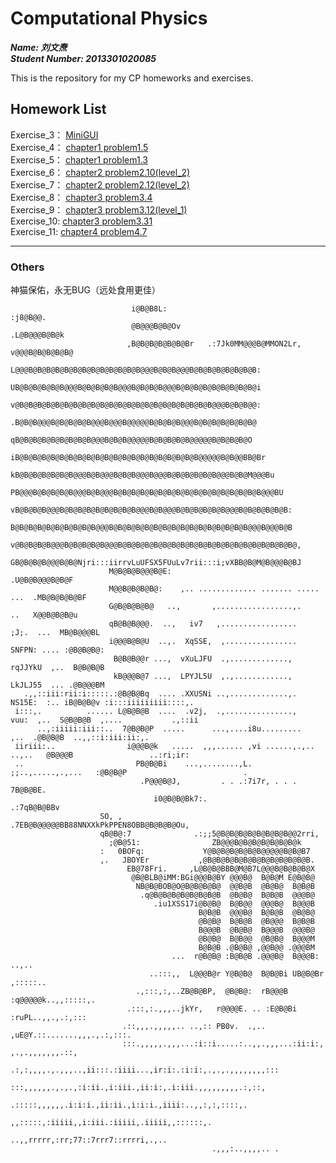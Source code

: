# Computational Physics
  
***Name:   刘文焘  
Student Number:   2013301020085***  
  
This is the repository for my CP homeworks and exercises.
## Homework List  
Exercise_3：    [MiniGUI](https://github.com/whuCanon/computationalphysics_N2013301020085/blob/master/homework_3/README.md)  
Exercise_4：    [chapter1 problem1.5](https://github.com/whuCanon/computationalphysics_N2013301020085/tree/master/chapter1/Exercise_4.md)  
Exercise_5：     [chapter1 problem1.3](https://www.zybuluo.com/Canonvar/note/325222)  
Exercise_6：     [chapter2 problem2.10(level_2)](https://www.zybuluo.com/Canonvar/note/335208)  
Exercise_7：     [chapter2 problem2.12(level_2)](https://www.zybuluo.com/Canonvar/note/339513)  
Exercise_8：     [chapter3 problem3.4](https://www.zybuluo.com/Canonvar/note/348789)  
Exercise_9：     [chapter3 problem3.12(level_1)](https://www.zybuluo.com/Canonvar/note/358632)  
Exercise_10:     [chapter3 problem3.31](https://www.zybuluo.com/Canonvar/note/365201)  
Exercise_11:     [chapter4 problem4.7](https://www.zybuluo.com/Canonvar/note/372515)  

**********
### Others   
神猫保佑，永无BUG（远处食用更佳）
      
                                                                                                
                               i@B@B8L:                                      :j8@B@@.                                                 
                               @B@@@B@B@Ov                               .L@B@@@B@B@k                                                 
                              ,B@B@B@B@B@B@Br   .:7Jk0MM@@@B@MMON2Lr,  v@@@B@B@B@B@B@                                                 
                              L@@@B@B@B@B@B@B@B@B@B@B@B@B@B@@@B@B@B@@@B@B@B@B@B@B@B@B:                                                
                              UB@B@B@B@B@B@@@B@B@B@B@B@@@B@B@B@B@@@B@B@B@B@B@B@B@B@B@i                                                
                              v@B@B@B@B@B@B@B@B@B@B@B@B@B@B@B@B@B@B@B@B@B@B@@@B@B@B@@:                                                
                              .B@B@B@@@B@B@B@B@B@@@B@@@B@@@@@B@B@B@B@@@B@B@B@B@B@B@B@                                                 
                               qB@B@B@B@B@B@B@B@B@@@B@B@B@@@@@B@B@B@B@B@@@@@B@B@B@B@O                                                 
                              iB@B@B@B@B@B@B@B@B@B@B@B@B@B@B@B@B@B@B@B@B@@@@@B@B@@BB@Br                                               
                             kB@B@B@B@B@B@B@@@B@B@@@B@B@B@@@B@@@B@B@B@B@B@B@@@B@B@M@@@Bu                                              
                            PB@@@B@B@B@B@B@@@B@B@@@B@B@B@B@B@B@B@B@B@B@B@B@B@B@B@B@B@@@BU                                             
                           vB@B@B@B@@@B@B@B@B@B@B@B@B@B@@@B@B@@@B@B@B@B@B@B@@@B@B@B@B@B@B:                                            
                           B@B@B@B@B@B@B@B@B@B@@@B@B@B@B@B@B@B@B@B@B@B@B@B@B@B@B@@@B@@@B@B                                            
                          v@B@B@B@B@@@B@B@B@B@B@@@B@B@B@B@B@B@B@B@B@B@B@B@B@B@B@B@B@B@B@B@,                                           
                          GB@B@B@B@@@B@B@Njri:::iirrvLuUFSX5FUuLv7rii:::i;vXBB@B@M@B@@@B@BJ                                           
                          M@B@B@B@@@B@E:                                     .U@B@B@@@B@B@F                                           
                          M@@B@B@B@B@:    ,.. ............. ....... ..... ...  .MB@B@B@B@BF                                           
                          G@B@B@B@B@   ..,       ,.................,.       ..   X@@B@B@B@u                                           
                          qB@B@B@@@.  ..,   iv7   ,.................   ;J;.  ...  MB@B@@@BL                                           
                          i@@@B@B@U  ..,.  XqSSE,  ,................  SNFPN: .... :@B@B@B@:                                           
                           B@B@B@@r ...,  vXuLJFU  .,.............,  rqJJYkU  ,..  B@B@B@B                                            
                           kB@@@B@7 ...,  LPYJL5U  ,.,............,  LkJLJ55  ... .@B@@@BM                                            
       .,,::iii:rii:i:::::.:@B@B@Bq  .... .XXUSNi ..,.............,.  NS15E:  :.. iB@B@B@v :i:::iiiiiiiii::::,.                       
     i:::,.          ...... L@B@B@B  ....  .v2j,  .,...............,   vuu:  ,..  S@B@B@B  ,....           .,::ii                     
          ..,:iiiii:iii::..  7@B@B@P  .....      ...,....i8u.........       ,..  .@B@B@B  ..,,::i:iii:ii:,.                           
     iiriii:..                i@@@B@k   .....  ,,,...... ,vi ......,.,.. ..,..   @B@@@B                 ..:ri;ir:                     
     ..                         PB@B@Bi    ...,........,L.  ;;..,.....,.,...   :@B@B@P                          .                     
                                 .P@@@B@J,         . . .:7i7r, . . .         7B@B@BE.                                                 
                                    i0@B@B@Bk7:.                       .:7qB@B@BBv                                                    
                        SO, ,          .7EB@B@@@@@BB88NNXXkPkPPEN8OBB@B@B@B@Ou,                                                       
                        qB@B@:7              .:;;5@B@B@B@B@B@B@B@B@@2rri,                                                             
                          ;@B@51:                ZB@@@B@B@B@B@B@B@B@k                                                                 
                        :   0BOFq:             Y@B@B@B@B@B@B@@@@@B@B@B7                                                               
                        ,.   JBOYEr           ,@B@B@B@B@B@B@B@B@B@B@B@B.                                                              
                              EB@78Fri.     ,L@B@B@BBB@M@B7L@@@B@B@B@B@X                                                              
                               @B@BLB@iMM:BGi@@@B@BY @@@B@  B@B@M E@B@B@                                                              
                                NB@B@BOB@O@B@B@B@B@  @@B@B  @B@B@  B@B@B                                                              
                                 .q@B@B@B@B@B@B@B@B  @B@B@  B@B@B  @@@B@                                                              
                                    .iu1XSS17i@B@B@  B@B@@  @@@B@  B@@@B                                                              
                                              B@B@B  @@@B@  B@B@B  @B@B@                                                              
                                              @B@B@  B@B@B  @B@@@  B@B@B                                                              
                                              B@@@B  @B@B@  B@@@B  @@@B@                                                              
                                              @B@B@  B@B@@  @B@B@  B@@@M                                                              
                                              B@B@B .@B@B@ ,@@B@@ .@@@BM                                                              
                                        ...  r@B@B@ :B@B@B .@@@B@  B@@@B: ..,..                                                       
                                   ..:::,,  L@@@B@r Y@B@B@  B@B@Bi UB@B@Br  ,:::::..                                                  
                                .,:::,:,..ZB@B@BP,  @B@B@:  rB@@@B  :q@@@@@k..,,:::::,.                                               
                              .:::,:.,,,..jkYr,   r@@@@E. .. :E@B@Bi   :ruPL..,,.,.:,:::                                              
                             .::,,,.,,,,,.. ..,:: PB0v.  .,..  ,uE@Y.::.......,,,.,.:,:::.                                            
                             :::.,,,,,.,,,...:i::i.....:..,,.,,,...:ii:i:, ,.,.,,,,,,,.::,                                            
                             .:,:,,,,.,.,,,..,ii:::.:iiii...,ir:i:.:i:i:,.,.,.,,,,,,,,:::                                             
                               :::,,,,,,.,.,.,:i:ii.,i:iii.,ii:i:,.i:iii.,,,,,,,,,.:,::,                                              
                                 .:::::,,,,,,.i:i:i.,ii:ii.,i:i:i.,iiii:..,,:,:,::::,.                                                
                                     ,,:::::,:iiiii,,i:iii.:iiiii,.iiiii,,::::::,.                                                    
                                          ..,,rrrrr,:rr;77::7rrr7::rrrri,.,..                                                         
                                                 .,,,:..,,,,.. .    
